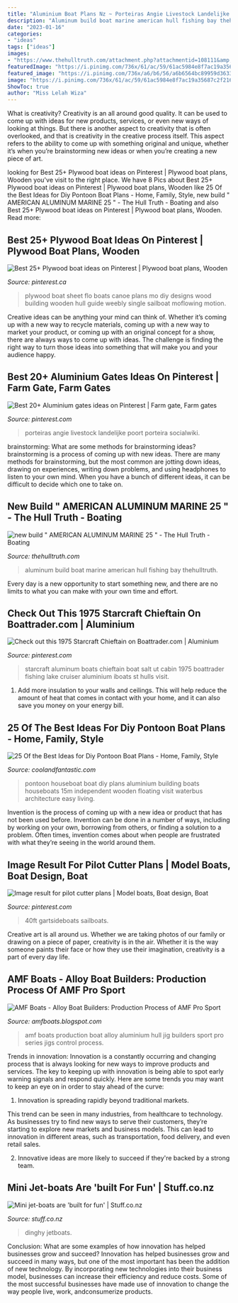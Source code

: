 ```yaml
---
title: "Aluminium Boat Plans Nz ~ Porteiras Angie Livestock Landelijke Poort Porteira Socialwiki"
description: "Aluminum build boat marine american hull fishing bay thehulltruth"
date: "2023-01-16"
categories:
- "ideas"
tags: ["ideas"]
images:
- "https://www.thehulltruth.com/attachment.php?attachmentid=108111&amp;stc=1&amp;d=1269920416"
featuredImage: "https://i.pinimg.com/736x/61/ac/59/61ac5984e8f7ac19a35687c2f21618e5--sailboats-pilots.jpg"
featured_image: "https://i.pinimg.com/736x/a6/b6/56/a6b6564bc89959d36332d1f84ddfa8bd--salt-lake-city-ut-starcraft.jpg"
image: "https://i.pinimg.com/736x/61/ac/59/61ac5984e8f7ac19a35687c2f21618e5--sailboats-pilots.jpg"
ShowToc: true
author: "Miss Lelah Wiza"
---
```



What is creativity?
Creativity is an all around good quality. It can be used to come up with ideas for new products, services, or even new ways of looking at things. But there is another aspect to creativity that is often overlooked, and that is creativity in the creative process itself. This aspect refers to the ability to come up with something original and unique, whether it’s when you’re brainstorming new ideas or when you’re creating a new piece of art.

	

		
looking for Best 25+ Plywood boat ideas on Pinterest | Plywood boat plans, Wooden you've visit to the right place. We have 8 Pics about Best 25+ Plywood boat ideas on Pinterest | Plywood boat plans, Wooden like 25 Of the Best Ideas for Diy Pontoon Boat Plans - Home, Family, Style, new build &quot; AMERICAN ALUMINUM MARINE 25 &quot; - The Hull Truth - Boating and also Best 25+ Plywood boat ideas on Pinterest | Plywood boat plans, Wooden. Read more:
		
    
## Best 25+ Plywood Boat Ideas On Pinterest | Plywood Boat Plans, Wooden

<img loading=lazy src="https://i.pinimg.com/originals/89/11/68/89116838cc9b36e32ddee8a3987f9c97.jpg" onerror="this.onerror=null;this.src='https://tse3.mm.bing.net/th?id=OIP.056bnuhKGHA_1jH4OcXTFwHaFj&amp;pid=15.1';" alt="Best 25+ Plywood boat ideas on Pinterest | Plywood boat plans, Wooden">

_Source: pinterest.ca_

>plywood boat sheet flo boats canoe plans mo diy designs wood building wooden hull guide weebly single sailboat moflowing motion. 

	

Creative ideas can be anything your mind can think of. Whether it’s coming up with a new way to recycle materials, coming up with a new way to market your product, or coming up with an original concept for a show, there are always ways to come up with ideas. The challenge is finding the right way to turn those ideas into something that will make you and your audience happy.

    
## Best 20+ Aluminium Gates Ideas On Pinterest | Farm Gate, Farm Gates

<img loading=lazy src="https://i.pinimg.com/736x/e8/eb/98/e8eb9866a6a14e16d27e92daaa428b6f.jpg" onerror="this.onerror=null;this.src='https://tse4.mm.bing.net/th?id=OIP.Nhw7u_NESiyv5e3eZLFsRwHaFj&amp;pid=15.1';" alt="Best 20+ Aluminium gates ideas on Pinterest | Farm gate, Farm gates">

_Source: pinterest.com_

>porteiras angie livestock landelijke poort porteira socialwiki. 

	

brainstorming: What are some methods for brainstorming ideas?
brainstorming is a process of coming up with new ideas. There are many methods for brainstorming, but the most common are jotting down ideas, drawing on experiences, writing down problems, and using headphones to listen to your own mind. When you have a bunch of different ideas, it can be difficult to decide which one to take on.

    
## New Build &quot; AMERICAN ALUMINUM MARINE 25 &quot; - The Hull Truth - Boating

<img loading=lazy src="https://www.thehulltruth.com/attachment.php?attachmentid=108111&amp;stc=1&amp;d=1269920416" onerror="this.onerror=null;this.src='https://tse3.mm.bing.net/th?id=OIP.zzcULf8weI2mN8TB8InMLQHaJ4&amp;pid=15.1';" alt="new build &quot; AMERICAN ALUMINUM MARINE 25 &quot; - The Hull Truth - Boating">

_Source: thehulltruth.com_

>aluminum build boat marine american hull fishing bay thehulltruth. 

	

Every day is a new opportunity to start something new, and there are no limits to what you can make with your own time and effort.

    
## Check Out This 1975 Starcraft Chieftain On Boattrader.com | Aluminium

<img loading=lazy src="https://i.pinimg.com/736x/a6/b6/56/a6b6564bc89959d36332d1f84ddfa8bd--salt-lake-city-ut-starcraft.jpg" onerror="this.onerror=null;this.src='https://tse1.mm.bing.net/th?id=OIP.f_34ij7y00n_goHlD9cjtAHaE2&amp;pid=15.1';" alt="Check out this 1975 Starcraft Chieftain on Boattrader.com | Aluminium">

_Source: pinterest.com_

>starcraft aluminum boats chieftain boat salt ut cabin 1975 boattrader fishing lake cruiser aluminium iboats st hulls visit. 

	

1. Add more insulation to your walls and ceilings. This will help reduce the amount of heat that comes in contact with your home, and it can also save you money on your energy bill.

    
## 25 Of The Best Ideas For Diy Pontoon Boat Plans - Home, Family, Style

<img loading=lazy src="https://coolandfantastic.com/wp-content/uploads/2020/02/diy-pontoon-boat-plans-fresh-pontoon-houseboat-diy-aluminium-of-diy-pontoon-boat-plans.jpg" onerror="this.onerror=null;this.src='https://tse2.mm.bing.net/th?id=OIP.QDWQcSjEtPSF6uDkN4XeNwHaEo&amp;pid=15.1';" alt="25 Of the Best Ideas for Diy Pontoon Boat Plans - Home, Family, Style">

_Source: coolandfantastic.com_

>pontoon houseboat boat diy plans aluminium building boats houseboats 15m independent wooden floating visit waterbus architecture easy living. 

	

Invention is the process of coming up with a new idea or product that has not been used before. Invention can be done in a number of ways, including by working on your own, borrowing from others, or finding a solution to a problem. Often times, invention comes about when people are frustrated with what they’re seeing in the world around them.

    
## Image Result For Pilot Cutter Plans | Model Boats, Boat Design, Boat

<img loading=lazy src="https://i.pinimg.com/736x/61/ac/59/61ac5984e8f7ac19a35687c2f21618e5--sailboats-pilots.jpg" onerror="this.onerror=null;this.src='https://tse3.mm.bing.net/th?id=OIP.EzgisNCU6nc3dzX9rM3m1wHaEy&amp;pid=15.1';" alt="Image result for pilot cutter plans | Model boats, Boat design, Boat">

_Source: pinterest.com_

>40ft gartsideboats sailboats. 

	

Creative art is all around us. Whether we are taking photos of our family or drawing on a piece of paper, creativity is in the air. Whether it is the way someone paints their face or how they use their imagination, creativity is a part of every day life.

    
## AMF Boats - Alloy Boat Builders: Production Process Of AMF Pro Sport

<img loading=lazy src="http://4.bp.blogspot.com/-O7XYqZgCfj0/TmQo1jMUuTI/AAAAAAAAA1I/dOxS379B19s/w1200-h630-p-k-no-nu/AMF+660+Hull+on+Jig.jpg" onerror="this.onerror=null;this.src='https://tse4.mm.bing.net/th?id=OIP.jpuTDhbBFI5g5ZTHw-qbjgHaFj&amp;pid=15.1';" alt="AMF Boats - Alloy Boat Builders: Production Process of AMF Pro Sport">

_Source: amfboats.blogspot.com_

>amf boats production boat alloy aluminium hull jig builders sport pro series jigs control process. 

	

Trends in innovation:
Innovation is a constantly occurring and changing process that is always looking for new ways to improve products and services. The key to keeping up with innovation is being able to spot early warning signals and respond quickly. Here are some trends you may want to keep an eye on in order to stay ahead of the curve:
1. Innovation is spreading rapidly beyond traditional markets.

This trend can be seen in many industries, from healthcare to technology. As businesses try to find new ways to serve their customers, they’re starting to explore new markets and business models. This can lead to innovation in different areas, such as transportation, food delivery, and even retail sales.

2. Innovative ideas are more likely to succeed if they're backed by a strong team.

    
## Mini Jet-boats Are &#039;built For Fun&#039; | Stuff.co.nz

<img loading=lazy src="https://resources.stuff.co.nz/content/dam/images/1/4/9/3/k/q/image.related.StuffLandscapeSixteenByNine.620x349.1493h4.png/1428106045034.jpg" onerror="this.onerror=null;this.src='https://tse4.mm.bing.net/th?id=OIP.IZknU7hQfkBBCRd-55jUnwHaEL&amp;pid=15.1';" alt="Mini jet-boats are &#039;built for fun&#039; | Stuff.co.nz">

_Source: stuff.co.nz_

>dinghy jetboats. 

	

Conclusion: What are some examples of how innovation has helped businesses grow and succeed?
Innovation has helped businesses grow and succeed in many ways, but one of the most important has been the addition of new technology. By incorporating new technologies into their business model, businesses can increase their efficiency and reduce costs. Some of the most successful businesses have made use of innovation to change the way people live, work, andconsumerize products.

